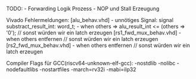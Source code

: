 TODO: 
    - Forwarding Logik Prozess
    - NOP und Stall Erzeugung

Vivado Fehlermeldungen:
[alu_behav.vhd]
    - unnötiges Signal: signal substract_result_int: word_t; 
    - when others => alu_result_int <= (others => '0'); // sonst würden wir ein latch erzeugen
[rs1_fwd_mux_behav.vhd]
    - when others entfernen // sonst würden wir ein latch erzeugen
[rs2_fwd_mux_behav.vhd]
    - when others entfernen // sonst würden wir ein latch erzeugen

Compiler Flags für GCC(riscv64-unknown-elf-gcc):
-nostdlib -nolibc -nodefaultlibs -nostartfiles -march=rv32i -mabi=ilp32

